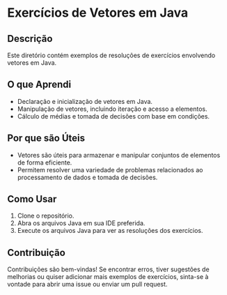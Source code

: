 # Exercícios de Vetores em Java

## Descrição

Este diretório contém exemplos de resoluções de exercícios envolvendo vetores em Java.

## O que Aprendi

- Declaração e inicialização de vetores em Java.
- Manipulação de vetores, incluindo iteração e acesso a elementos.
- Cálculo de médias e tomada de decisões com base em condições.
  
## Por que são Úteis

- Vetores são úteis para armazenar e manipular conjuntos de elementos de forma eficiente.
- Permitem resolver uma variedade de problemas relacionados ao processamento de dados e tomada de decisões.

## Como Usar

1. Clone o repositório.
2. Abra os arquivos Java em sua IDE preferida.
3. Execute os arquivos Java para ver as resoluções dos exercícios.

## Contribuição

Contribuições são bem-vindas! Se encontrar erros, tiver sugestões de melhorias ou quiser adicionar mais exemplos de exercícios, sinta-se à vontade para abrir uma issue ou enviar um pull request.
